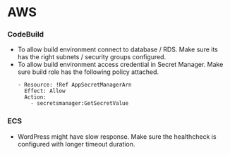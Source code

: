 # AWS

### CodeBuild

* To allow build environment connect to database / RDS. Make sure its has the right subnets / security groups configured.
* To allow build environment access credential in Secret Manager. Make sure build role has the following policy attached.
  ```
  - Resource: !Ref AppSecretManagerArn
    Effect: Allow
    Action:
      - secretsmanager:GetSecretValue
  ```

### ECS

* WordPress might have slow response. Make sure the healthcheck is configured with longer timeout duration.

